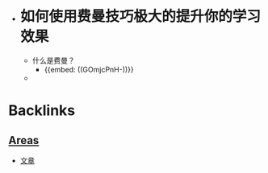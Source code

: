 - # 如何使用费曼技巧极大的提升你的学习效果
    - 什么是费曼？
        - {{embed: ((GOmjcPnH-))}}
    - 

# Backlinks
## [Areas](<Areas.md>)
- [文章](<文章.md>)

